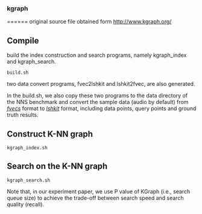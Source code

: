 ### kgraph
====== 
original source file obtained form http://www.kgraph.org/


## Compile 

build the index construction and search programs, namely kgraph_index and kgraph_search.

```
build.sh
```
two data convert programs, fvec2lshkit and lshkit2fvec, are also generated.

In the build.sh, we also copy these two programs to the data directory of the NNS benchmark and 
convert the sample data (audio by default) from [*fvecs*](http://corpus-texmex.irisa.fr/) format to [*lshkit*](http://www.kgraph.org/index.php?n=Main.LshkitFormat) format, including data points, query points and ground truth results.

## Construct K-NN graph 

```
kgraph_index.sh
```

## Search on the K-NN graph

```
kgraph_search.sh
```
Note that, in our experiment paper, we use P value of KGraph (i.e., search queue size) to achieve the trade-off between search speed and search quality (recall).



